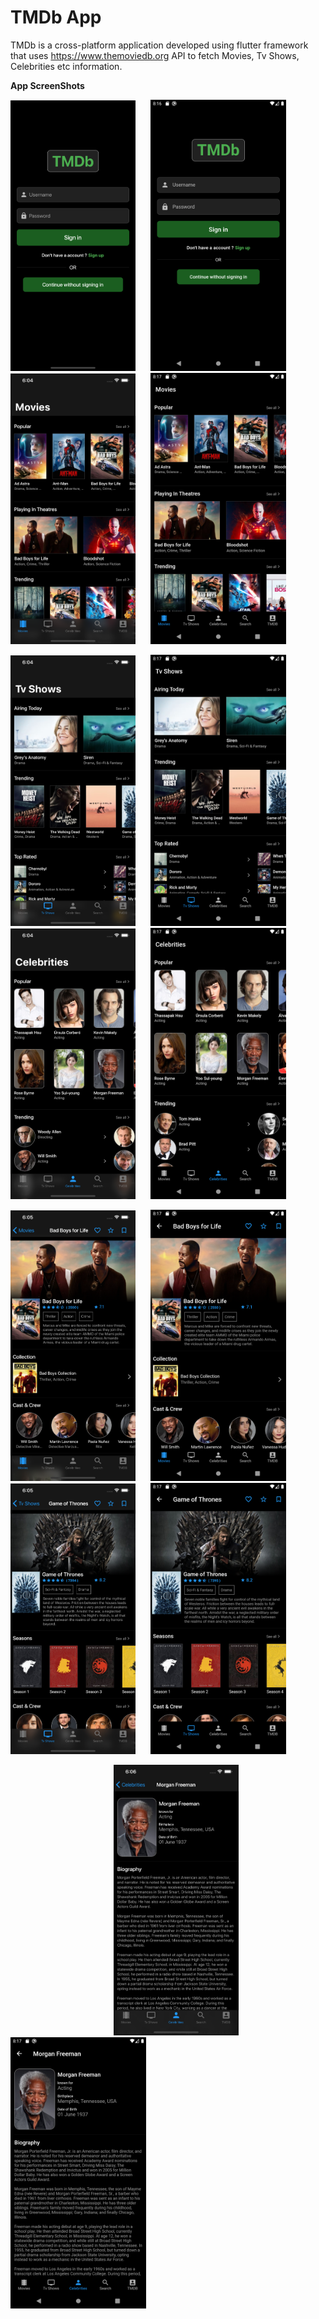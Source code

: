 # TMDb App

TMDb is a cross-platform application developed using flutter framework that uses https://www.themoviedb.org API 
to fetch Movies, Tv Shows, Celebrities etc information.

**App ScreenShots**
                                  
<img src="Images/iOS/1.png" width="200">&nbsp;&nbsp;&nbsp;&nbsp;&nbsp;&nbsp;<img src="Images/android/1.png" width="217">&nbsp;&nbsp;&nbsp;&nbsp;&nbsp;&nbsp;<img src="Images/iOS/2.png" width="200">&nbsp;&nbsp;&nbsp;&nbsp;&nbsp;&nbsp;<img src="Images/android/2.png" width="217">

<img src="Images/iOS/3.png" width="200">&nbsp;&nbsp;&nbsp;&nbsp;&nbsp;&nbsp;<img src="Images/android/3.png" width="217">&nbsp;&nbsp;&nbsp;&nbsp;&nbsp;&nbsp;<img src="Images/iOS/4.png" width="200">&nbsp;&nbsp;&nbsp;&nbsp;&nbsp;&nbsp;<img src="Images/android/4.png" width="217">

<img src="Images/iOS/5.png" width="200">&nbsp;&nbsp;&nbsp;&nbsp;&nbsp;&nbsp;<img src="Images/android/5.png" width="217">&nbsp;&nbsp;&nbsp;&nbsp;&nbsp;&nbsp;<img src="Images/iOS/6.png" width="200">&nbsp;&nbsp;&nbsp;&nbsp;&nbsp;&nbsp;<img src="Images/android/6.png" width="217">

&nbsp;&nbsp;&nbsp;&nbsp;&nbsp;&nbsp;&nbsp;&nbsp;&nbsp;&nbsp;&nbsp;&nbsp;&nbsp;&nbsp;&nbsp;&nbsp;&nbsp;&nbsp;&nbsp;&nbsp;&nbsp;&nbsp;&nbsp;&nbsp;&nbsp;&nbsp;&nbsp;&nbsp;&nbsp;&nbsp;&nbsp;&nbsp;&nbsp;&nbsp;&nbsp;&nbsp;&nbsp;&nbsp;&nbsp;&nbsp;&nbsp;&nbsp;<img src="Images/iOS/7.png" width="200">&nbsp;&nbsp;&nbsp;&nbsp;&nbsp;&nbsp;<img src="Images/android/7.png" width="217">
